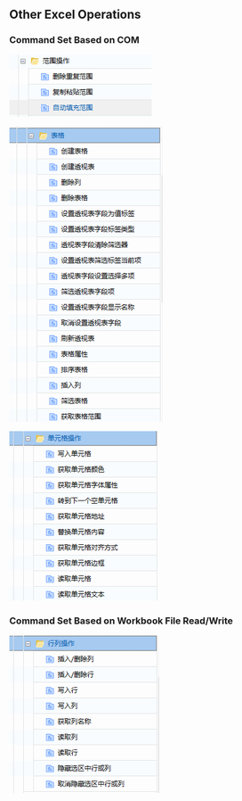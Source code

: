 ## Other Excel Operations

### Command Set Based on COM <span id="command-set-based-on-com"></span>

![image-20240312103427001](Other.assets/image-20240312103427001.png)

![image-20240312103507807](Other.assets/image-20240312103507807.png)

![image-20240312103553330](Other.assets/image-20240312103553330.png)

### Command Set Based on Workbook File Read/Write <span id="command-set-based-on-workbook"></span>

![image-20240312103711940](Other.assets/image-20240312103711940.png)


